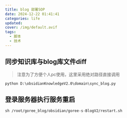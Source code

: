 ```yaml
---
title: blog 部署SOP
date: 2024-12-22 01:41:41
categories: life
updated: 
cover: /img/default.avif
tags:
  - 脚本
  - 技术
---
```

## 同步知识库与blog库文件diff 

>注意为了方便个人pc使用，这里采用绝对路径直接调用

```shell
python D:\obsidianKnowledgeV2.0\domain\sync_blog.py
```

## 登录服务器执行服务重启

```shell
sh /root/goree_blog/obsidian/goree-s-BlogV2/restart.sh
```